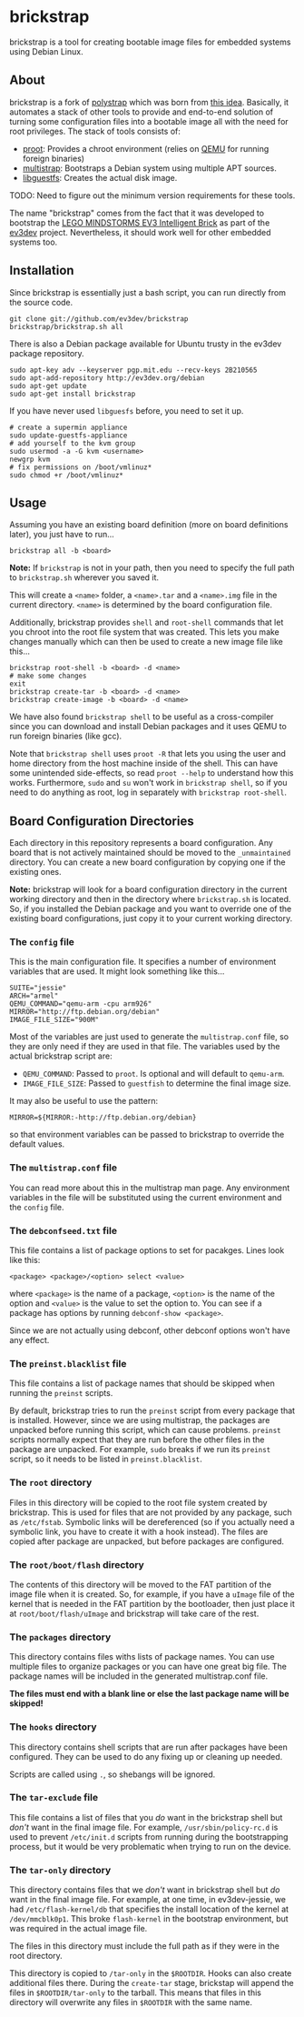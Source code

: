 brickstrap
==========

brickstrap is a tool for creating bootable image files for embedded systems
using Debian Linux.


About
-----

brickstrap is a fork of [polystrap] which was born from [this idea][blog].
Basically, it automates a stack of other tools to provide and end-to-end
solution of turning some configuration files into a bootable image all with
the need for root privileges. The stack of tools consists of:

* [proot]: Provides a chroot environment (relies on [QEMU] for running foreign binaries)
* [multistrap]: Bootstraps a Debian system using multiple APT sources.
* [libguestfs]: Creates the actual disk image.

TODO: Need to figure out the minimum version requirements for these tools.

The name "brickstrap" comes from the fact that it was developed to bootstrap
the [LEGO MINDSTORMS EV3 Intelligent Brick][mindstorms] as part of the [ev3dev]
project. Nevertheless, it should work well for other embedded systems too.


Installation
------------

Since brickstrap is essentially just a bash script, you can run directly from
the source code.

    git clone git://github.com/ev3dev/brickstrap
    brickstrap/brickstrap.sh all

There is also a Debian package available for Ubuntu trusty in the ev3dev package
repository.

    sudo apt-key adv --keyserver pgp.mit.edu --recv-keys 2B210565
    sudo apt-add-repository http://ev3dev.org/debian
    sudo apt-get update
    sudo apt-get install brickstrap

If you have never used `libguesfs` before, you need to set it up.

    # create a supermin appliance
    sudo update-guestfs-appliance
    # add yourself to the kvm group
    sudo usermod -a -G kvm <username>
    newgrp kvm
    # fix permissions on /boot/vmlinuz*
    sudo chmod +r /boot/vmlinuz*


Usage
-----

Assuming you have an existing board definition (more on board definitions later),
you just have to run...

    brickstrap all -b <board>

__Note:__ If `brickstrap` is not in your path, then you need to specify the full
path to `brickstrap.sh` wherever you saved it.

This will create a `<name>` folder, a `<name>.tar` and a `<name>.img` file in
the current directory. `<name>` is determined by the board configuration file.

Additionally, brickstrap provides `shell` and `root-shell` commands that let
you chroot into the root file system that was created. This lets you make
changes manually which can then be used to create a new image file like this...

    brickstrap root-shell -b <board> -d <name>
    # make some changes
    exit
    brickstrap create-tar -b <board> -d <name>
    brickstrap create-image -b <board> -d <name>

We have also found `brickstrap shell` to be useful as a cross-compiler since
you can download and install Debian packages and it uses QEMU to run foreign
binaries (like gcc).

Note that `brickstrap shell` uses `proot -R` that lets you using the user and
home directory from the host machine inside of the shell. This can have some
unintended side-effects, so read `proot --help` to understand how this works.
Furthermore, `sudo` and `su` won't work in `brickstrap shell`, so if you need
to do anything as root, log in separately with `brickstrap root-shell`.


Board Configuration Directories
-------------------------------

Each directory in this repository represents a board configuration. Any board
that is not actively maintained should be moved to the `_unmaintained` directory.
You can create a new board configuration by copying one if the existing ones.

__Note:__ brickstrap will look for a board configuration directory in the current
working directory and then in the directory where `brickstrap.sh` is located.
So, if you installed the Debian package and you want to override one of the
existing board configurations, just copy it to your current working directory.

### The `config` file

This is the main configuration file. It specifies a number of environment
variables that are used. It might look something like this...

    SUITE="jessie"
    ARCH="armel"
    QEMU_COMMAND="qemu-arm -cpu arm926"
    MIRROR="http://ftp.debian.org/debian"
    IMAGE_FILE_SIZE="900M"

Most of the variables are just used to generate the `multistrap.conf` file, so
they are only need if they are used in that file. The variables used by the actual
brickstrap script are:

*   `QEMU_COMMAND`: Passed to `proot`. Is optional and will default to `qemu-arm`.
*   `IMAGE_FILE_SIZE`: Passed to `guestfish` to determine the final image size.

It may also be useful to use the pattern:

    MIRROR=${MIRROR:-http://ftp.debian.org/debian}

so that environment variables can be passed to brickstrap to override the
default values.

### The `multistrap.conf` file

You can read more about this in the multistrap man page. Any environment variables
in the file will be substituted using the current environment and the `config` file.

### The `debconfseed.txt` file

This file contains a list of package options to set for pacakges. Lines look
like this:

    <package> <package>/<option> select <value>

where `<package>` is the name of a package, `<option>` is the name of the option
and `<value>` is the value to set the option to. You can see if a package has
options by running `debconf-show <package>`.

Since we are not actually using debconf, other debconf options won't have any effect.

### The `preinst.blacklist` file

This file contains a list of package names that should be skipped when running
the `preinst` scripts.

By default, brickstrap tries to run the `preinst` script from every package that
is installed. However, since we are using multistrap, the packages are unpacked
before running this script, which can cause problems. `preinst` scripts normally
expect that they are run before the other files in the package are unpacked.
For example, `sudo` breaks if we run its `preinst` script, so it needs to be
listed in `preinst.blacklist`.

### The `root` directory

Files in this directory will be copied to the root file system created by
brickstrap. This is used for files that are not provided by any package, such
as `/etc/fstab`. Symbolic links will be dereferenced (so if you actually need
a symbolic link, you have to create it with a hook instead). The files are
copied after package are unpacked, but before packages are configured.

### The `root/boot/flash` directory

The contents of this directory will be moved to the FAT partition of the image
file when it is created. So, for example, if you have a `uImage` file of the
kernel that is needed in the FAT partition by the bootloader, then just place it
at `root/boot/flash/uImage` and brickstrap will take care of the rest.

### The `packages` directory

This directory contains files withs lists of package names. You can use multiple
files to organize packages or you can have one great big file. The package names
will be included in the generated multistrap.conf file.

**The files must end with a blank line or else the last package name will be
skipped!**

### The `hooks` directory

This directory contains shell scripts that are run after packages have been
configured. They can be used to do any fixing up or cleaning up needed.

Scripts are called using `.`, so shebangs will be ignored.

### The `tar-exclude` file

This file contains a list of files that you *do* want in the brickstrap shell
but *don't* want in the final image file. For example, `/usr/sbin/policy-rc.d`
is used to prevent `/etc/init.d` scripts from running during the bootstrapping
process, but it would be very problematic when trying to run on the device.

### The `tar-only` directory

This directory contains files that we *don't* want in brickstrap shell but *do*
want in the final image file. For example, at one time, in ev3dev-jessie, we had
`/etc/flash-kernel/db` that specifies the install location of the kernel at
`/dev/mmcblk0p1`. This broke `flash-kernel` in the bootstrap environment, but
was required in the actual image file.

The files in this directory must include the full path as if they were in the
root directory.

This directory is copied to `/tar-only` in the `$ROOTDIR`. Hooks can also create
additional files there. During the `create-tar` stage, brickstap will append
the files in `$ROOTDIR/tar-only` to the tarball. This means that files in this
directory will overwrite any files in `$ROOTDIR` with the same name.



[polystrap]: https://github.com/josch/polystrap
[blog]: https://blog.mister-muffin.de/2014/01/11/why-do-i-need-superuser-privileges-when-i-just-want-to-write-to-a-regular-file/
[proot]: http://proot.me
[QEMU]: http://wiki.qemu.org/Main_Page
[multistrap]: https://wiki.debian.org/Multistrap
[libguestfs]: http://libguestfs.org
[mindstorms]: http://mindstorms.lego.com
[ev3dev]: http://www.ev3dev.org
